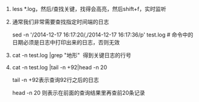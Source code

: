 1. less \*.log，然后/查找关键，找得会高亮，然后shift+f，实时监听
2. 通常我们非常需要查找指定时间端的日志

   sed -n '/2014-12-17 16:17:20/,/2014-12-17 16:17:36/p'  test.log  \# 命令中的日期必须是日志中打印出来的日志，否则无效

3. cat -n test.log \|grep "地形"  得到关键日志的行号

4. cat -n test.log \|tail -n +92\|head -n 20

   tail -n +92表示查询92行之后的日志

   head -n 20 则表示在前面的查询结果里再查前20条记录

  



